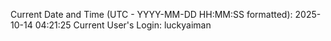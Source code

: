 Current Date and Time (UTC - YYYY-MM-DD HH:MM:SS formatted): 2025-10-14 04:21:25
Current User's Login: luckyaiman
